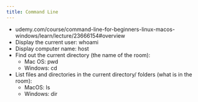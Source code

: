```yaml
---
title: Command Line
---
```


- udemy.com/course/command-line-for-beginners-linux-macos-windows/learn/lecture/23666154#overview
- Display the current user: whoami
- Display computer name: host
- Find out the current directory (the name of the room):
	- Mac OS: pwd
	- Windows: cd
- List files and directories in the current directory/ folders (what is in the room):
	- MacOS: ls
	- Windows: dir